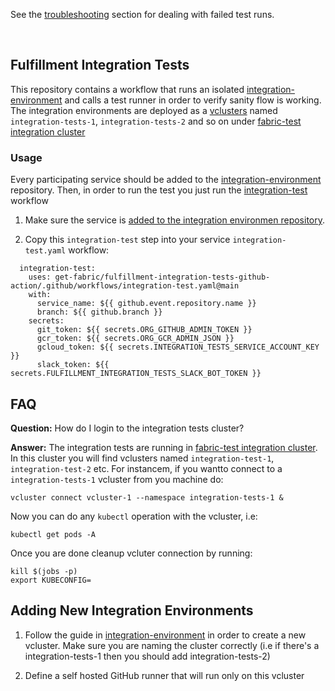 See the [troubleshooting](TROUBLESHOOT.md) section for dealing with failed test runs.

<br/>

## Fulfillment Integration Tests
This repository contains a workflow that runs an isolated [integration-environment](https://github.com/get-fabric/integration-environment) and calls a test runner in order to verify sanity flow is working.
The integration environments are deployed as a [vclusters](https://www.vcluster.com/) named `integration-tests-1`, `integration-tests-2` and so on under [fabric-test integration cluster](https://console.cloud.google.com/kubernetes/clusters/details/us-east4/integration/details?orgonly=true&project=fabric-global-test&supportedpurview=organizationId)

### Usage
Every participating service should be added to the [integration-environment](https://github.com/get-fabric/integration-environment) repository. Then, in order to run the test you just run the [integration-test](https://github.com/get-fabric/fulfillment-integration-tests/blob/main/.github/workflows/integration-test.yaml) workflow

1. Make sure the service is [added to the integration environmen repository](https://github.com/get-fabric/update-integration-environment).

2. Copy this `integration-test` step into your service `integration-test.yaml` workflow:
```
  integration-test:
    uses: get-fabric/fulfillment-integration-tests-github-action/.github/workflows/integration-test.yaml@main
    with:
      service_name: ${{ github.event.repository.name }}
      branch: ${{ github.branch }}
    secrets:
      git_token: ${{ secrets.ORG_GITHUB_ADMIN_TOKEN }}
      gcr_token: ${{ secrets.ORG_GCR_ADMIN_JSON }}
      gcloud_token: ${{ secrets.INTEGRATION_TESTS_SERVICE_ACCOUNT_KEY }}
      slack_token: ${{ secrets.FULFILLMENT_INTEGRATION_TESTS_SLACK_BOT_TOKEN }}
```

## FAQ

**Question:** How do I login to the integration tests cluster?

**Answer:**
The integration tests are running in [fabric-test integration cluster](https://console.cloud.google.com/kubernetes/clusters/details/us-east4/integration/details?orgonly=true&project=fabric-global-test&supportedpurview=organizationId). In this cluster you will find vclusters named `integration-test-1`, `integration-test-2` etc.
For instancem, if you wantto connect to a `integration-tests-1` vcluster from you machine do:
```
vcluster connect vcluster-1 --namespace integration-tests-1 & 
```
Now you can do any `kubectl` operation with the vcluster, i.e:
```
kubectl get pods -A
```
Once you are done cleanup vcluter connection by running:
```
kill $(jobs -p)
export KUBECONFIG=
```

## Adding New Integration Environments
1. Follow the guide in [integration-environment](https://github.com/get-fabric/integration-environment) in order to create a new vcluster. Make sure you are naming the cluster correctly (i.e if there's a integration-tests-1 then you should add integration-tests-2)

2. Define a self hosted GitHub runner that will run only on this vcluster
